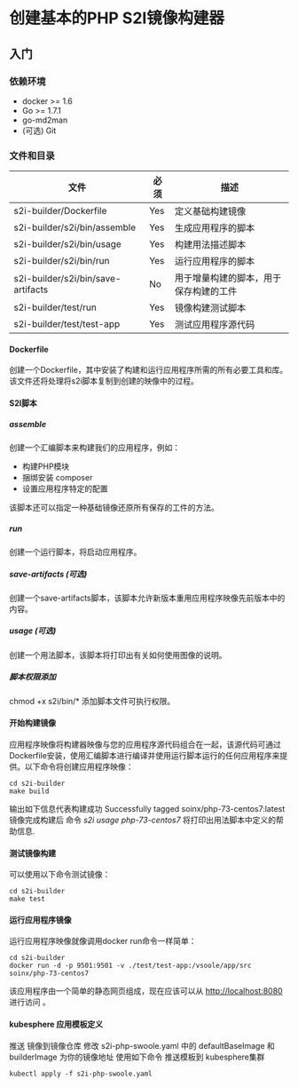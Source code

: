 
# 创建基本的PHP S2I镜像构建器 

## 入门 

### 依赖环境
- docker >= 1.6
- Go >= 1.7.1
- go-md2man
- (可选) Git
### 文件和目录
| 文件                   | 必须 | 描述                                               |
|------------------------|-----------|--------------------------------------------------------------|
| s2i-builder/Dockerfile             | Yes       | 定义基础构建镜像                   |
| s2i-builder/s2i/bin/assemble       | Yes       | 生成应用程序的脚本                 |
| s2i-builder/s2i/bin/usage          | Yes       | 构建用法描述脚本                   |
| s2i-builder/s2i/bin/run            | Yes       | 运行应用程序的脚本                 |
| s2i-builder/s2i/bin/save-artifacts | No        | 用于增量构建的脚本，用于保存构建的工件 |
| s2i-builder/test/run               | Yes       | 镜像构建测试脚本                   |
| s2i-builder/test/test-app          | Yes       | 测试应用程序源代码                 |

#### Dockerfile
创建一个Dockerfile，其中安装了构建和运行应用程序所需的所有必要工具和库。该文件还将处理将s2i脚本复制到创建的映像中的过程。

#### S2I脚本

##### assemble
创建一个汇编脚本来构建我们的应用程序，例如：
- 构建PHP模块
- 捆绑安装 composer
- 设置应用程序特定的配置

该脚本还可以指定一种基础镜像还原所有保存的工件的方法。   

##### run
创建一个运行脚本，将启动应用程序。

##### save-artifacts (可选)
创建一个save-artifacts脚本，该脚本允许新版本重用应用程序映像先前版本中的内容。

##### usage (可选) 
创建一个用法脚本，该脚本将打印出有关如何使用图像的说明。

##### 脚本权限添加
chmod +x s2i/bin/* 添加脚本文件可执行权限。

#### 开始构建镜像
应用程序映像将构建器映像与您的应用程序源代码组合在一起，该源代码可通过Dockerfile安装，使用汇编脚本进行编译并使用运行脚本运行的任何应用程序来提供。以下命令将创建应用程序映像：
```
cd s2i-builder
make build
```
输出如下信息代表构建成功
Successfully tagged soinx/php-73-centos7:latest
镜像完成构建后 命令 *s2i usage php-73-centos7* 将打印出用法脚本中定义的帮助信息.

#### 测试镜像构建
可以使用以下命令测试镜像：
```
cd s2i-builder
make test
```

#### 运行应用程序镜像
运行应用程序映像就像调用docker run命令一样简单：
```
cd s2i-builder
docker run -d -p 9501:9501 -v ./test/test-app:/vsoole/app/src soinx/php-73-centos7
```
该应用程序由一个简单的静态网页组成，现在应该可以从 [http://localhost:8080](http://localhost:8080)进行访问 。

#### kubesphere 应用模板定义
推送 镜像到镜像仓库 
修改 s2i-php-swoole.yaml 中的 defaultBaseImage 和 builderImage 为你的镜像地址
使用如下命令 推送模板到 kubesphere集群 
```
kubectl apply -f s2i-php-swoole.yaml
```
